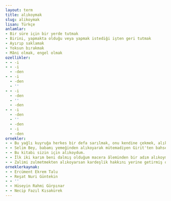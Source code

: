 ```yaml
---
layout: term
title: alıkoymak
slug: alikoymak
lisan: Türkçe
anlamlar:
- Bir süre için bir yerde tutmak
- Birini, yapmakta olduğu veya yapmak istediği işten geri tutmak
- Ayırıp saklamak
- Yoksun bırakmak
- Mâni olmak, engel olmak
ozellikler:
- - -i
- - -i
  - -den
- - -i
  - -den
  - ''
- - -i
  - -den
  - ''
  - -den
- - -i
  - -den
  - ''
  - -den
  - -i
  - -den
ornekler:
- - Bu yağlı kuyruğa herkes bir defa sarılmak, onu kendine çekmek, alıkoymak sevdasında idi.
- - Selim Bey, babamı yemeğinden alıkoyarak mütemadiyen Girit'ten bahsediyordu.
- - Bu kitabı sizin için alıkoydum.
- - İlk iki karım beni dalmış olduğum macera âleminden bir adım alıkoymamıştılar.
- - Zalimi zulmetmekten alıkoyarsan kardeşlik hakkını yerine getirmiş olursun.
orneklerkaynak:
- - Ercüment Ekrem Talu
- - Reşat Nuri Güntekin
- - ''
- - Hüseyin Rahmi Gürpınar
- - Necip Fazıl Kısakürek
---
```

